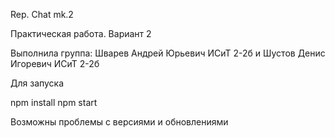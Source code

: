Rep. Chat mk.2

Практическая работа. Вариант 2

Выполнила группа: Шварев Андрей Юрьевич ИСиТ 2-2б и Шустов Денис Игоревич ИСиТ 2-2б

Для запуска

npm install npm start

Возможны проблемы с версиями и обновлениями

